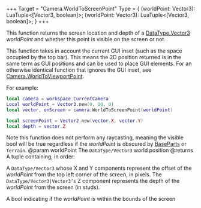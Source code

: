 +++
Target = "Camera.WorldToScreenPoint"
Type = { (worldPoint: Vector3): LuaTuple<[Vector3, boolean]>; (worldPoint: Vector3): LuaTuple<[Vector3, boolean]>; }
+++

This function returns the screen location and depth of a [DataType.Vector3](https://developer.roblox.com/search#stq=Vector3) *worldPoint* and whether this point is visible on the screen or not.This function takes in account the current GUI inset (such as the space occupied by the top bar). This means the 2D position returned is in the same term as GUI positions and can be used to place GUI elements. For an otherwise identical function that ignores the GUI inset, see [Camera.WorldToViewportPoint](https://developer.roblox.com/api-reference/function/Camera/WorldToViewportPoint).For example:```lualocal camera = workspace.CurrentCameraLocal worldPoint = Vector3.new(0, 10, 0)local vector, onScreen = camera:WorldToScreenPoint(worldPoint)local screenPoint = Vector2.new(vector.X, vector.Y)local depth = vector.Z```Note this function does not perform any raycasting, meaning the visible bool will be true regardless if the *worldPoint* is obscured by [BaseParts](https://developer.roblox.com/api-reference/class/BasePart) or `Terrain`.@param worldPoint The `DataType/Vector3` world position@returns A tuple containing, in order:A `DataType/Vector3` whose X and Y components represent the offset of the *worldPoint* from the top left corner of the screen, in pixels. The `DataType/Vector3|Vector3’s` Z component represents the depth of the *worldPoint* from the screen (in studs).A bool indicating if the *worldPoint* is within the bounds of the screen